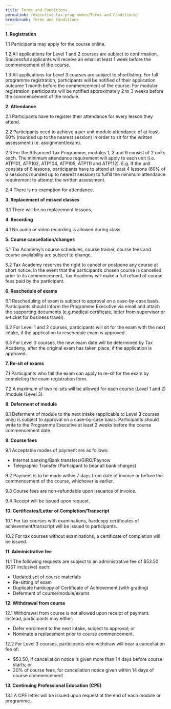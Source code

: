 ```yaml
---
title: Terms and Conditions
permalink: /executive-tax-programmes/Terms-and-Conditions/
breadcrumb: Terms and Conditions
---
```

**1. Registration**

1.1 Participants may apply for the course online.

1.2 All applications for Level 1 and 2 courses are subject to confirmation. Successful applicants will receive an email at least 1 week before the commencement of the course.

1.3 All applications for Level 3 courses are subject to shortlisting. For full programme registration, participants will be notified of their application outcome 1 month before the commencement of the course. For modular registration, participants will be notified approximately 2 to 3 weeks before the commencement of the module.

**2. Attendance**

2.1 Participants have to register their attendance for every lesson they attend.

2.2 Participants need to achieve a per unit module attendance of at least 60% (rounded up to the nearest session) in order to sit for the written assessment (i.e. assignment/exam).

2.3 For the Advanced Tax Programme, modules 1, 3 and 9 consist of 2 units each. The minimum attendance requirement will apply to each unit (i.e. ATP101, ATP102, ATP104, ATP105, ATP111 and ATP112).
E.g. If the unit consists of 6 lessons, participants have to attend at least 4 lessons (60% of 6 sessions rounded up to nearest session) to fulfill the minimum attendance requirement to attempt the written assessment.

2.4 There is no exemption for attendance.

**3. Replacement of missed classes**

3.1 There will be no replacement lessons.

**4. Recording**

4.1 No audio or video recording is allowed during class.

**5. Course cancellation/changes**

5.1 Tax Academy’s course schedules, course trainer, course fees and course availability are subject to change.

5.2 Tax Academy reserves the right to cancel or postpone any course at short notice. In the event that the participant’s chosen course is cancelled prior to its commencement, Tax Academy will make a full refund of course fees paid by the participant.

**6. Reschedule of exams**

6.1 Rescheduling of exam is subject to approval on a case-by-case basis. Participants should inform the Programme Executive via email and attach the supporting documents (e.g.medical certificate, letter from supervisor or e-ticket for business travel).

6.2 For Level 1 and 2 courses, participants will sit for the exam with the next intake, if the application to reschedule exam is approved.

6.3 For Level 3 courses, the new exam date will be determined by Tax Academy, after the original exam has taken place, if the application is approved.

**7. Re-sit of exams**

7.1 Participants who fail the exam can apply to re-sit for the exam by completing the exam registration form.

7.2 A maximum of two re-sits will be allowed for each course (Level 1 and 2) /module (Level 3).

**8. Deferment of module**

8.1 Deferment of module to the next intake (applicable to Level 3 courses only) is subject to approval on a case-by-case basis. Participants should write to the Programme Executive at least 2 weeks before the course commencement date.

**9. Course fees**

9.1 Acceptable modes of payment are as follows:
- Internet banking/Bank transfers/GIRO/Paynow
- Telegraphic Transfer (Participant to bear all bank charges)

9.2 Payment is to be made within 7 days from date of invoice or before the commencement of the course, whichever is earlier.

9.3 Course fees are non-refundable upon issuance of invoice.

9.4 Receipt will be issued upon request.

**10. Certificates/Letter of Completion/Transcript**

10.1 For tax courses with examinations, hardcopy certificates of achievement/transcript will be
issued to participants.

10.2 For tax courses without examinations, a certificate of completion will be issued.

**11. Administrative fee**

11.1 The following requests are subject to an administrative fee of $53.50 (GST inclusive) each:
- Updated set of course materials
- Re-sitting of exam
- Duplicate hardcopy of Certificate of Achievement (with grading)
- Deferment of course/module/exams

**12. Withdrawal from course**

12.1 Withdrawal from course is not allowed upon receipt of payment. Instead, participants may either:
- Defer enrolment to the next intake, subject to approval; or
- Nominate a replacement prior to course commencement.

12.2 For Level 3 courses, participants who withdraw will bear a cancellation fee of:
- $53.50, if cancellation notice is given more than 14 days before course starts; or
- 20% of course fees, for cancellation notice given within 14 days of course commencement

**13. Continuing Professional Education (CPE)**

13.1 A CPE letter will be issued upon request at the end of each module or programme.